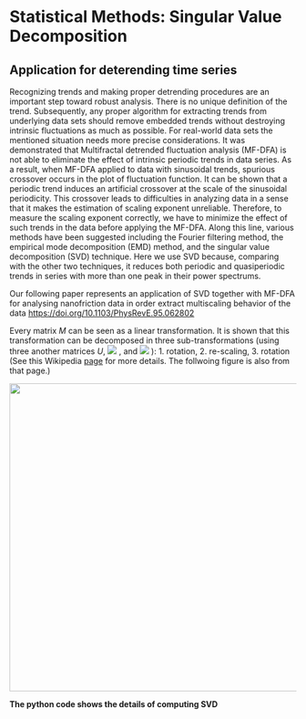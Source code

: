 # Statistical Methods: Singular Value Decomposition

## Application for deterending time series

Recognizing trends and making proper detrending procedures are an important step toward robust analysis. 
There is no unique definition of the trend. Subsequently, any proper algorithm for extracting trends from
underlying data sets should remove embedded trends without destroying intrinsic fluctuations as much as 
possible. For real-world data sets the mentioned situation needs more precise considerations. It was 
demonstrated that Multifractal detrended fluctuation analysis (MF-DFA) is not able to eliminate the effect
of intrinsic periodic trends in data series. As a result, when MF-DFA applied to data with sinusoidal
trends, spurious crossover occurs in the plot of fluctuation function. It can be shown that a periodic
trend induces an artificial crossover at the scale of the sinusoidal periodicity. This crossover leads
to difficulties in analyzing data in a sense that it makes the estimation of scaling exponent unreliable.
Therefore, to measure the scaling exponent correctly, we have to minimize the effect of such trends in
the data before applying the MF-DFA. Along this line, various methods have been suggested including the
Fourier filtering method, the empirical mode decomposition (EMD) method, and the singular value decomposition
(SVD) technique. Here we use SVD because, comparing with the other two techniques, it reduces both periodic
and quasiperiodic trends in series with more than one peak in their power spectrums.

Our following paper represents an application of SVD together with MF-DFA for analysing nanofriction data in order extract multiscaling behavior of the data https://doi.org/10.1103/PhysRevE.95.062802

Every matrix *M* can be seen as a linear transformation. It is shown that this transformation can be decomposed
in three sub-transformations (using three another matrices *U*, <img src="https://latex.codecogs.com/svg.latex?\Sigma" />
, and <img src="https://latex.codecogs.com/svg.latex?V^*" />
): 1. rotation, 2. re-scaling,
3. rotation (See this Wikipedia [page](https://en.wikipedia.org/wiki/Singular_value_decomposition) for more details. The follwoing figure is also from that page.)

<p align="center">
  <img width="600" height="540" src="https://upload.wikimedia.org/wikipedia/commons/thumb/b/bb/Singular-Value-Decomposition.svg/800px-Singular-Value-Decomposition.svg.png">
</p>

**The python code shows the details of computing SVD**
